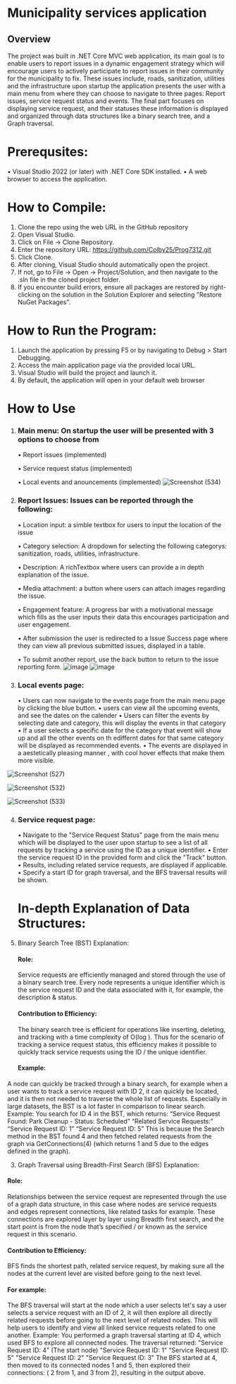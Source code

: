# Municipality services application 

## Overview
The project was built in .NET Core MVC web application, its main goal is to enable users to report issues in a dynamic engagement strategy which will encourage users to actively participate to report issues in their community for the municipality to fix. These issues include, roads, sanitization, utilities and the infrastructure upon startup the application presents the user with a main menu from where they can choose to navigate to three pages: Report issues, service request status and events. The final part focuses on displaying service request, and their statuses these information is displayed and organized through data structures like a binary search tree, and a Graph traversal.

# Prerequsites:
   •	Visual Studio 2022 (or later) with .NET Core SDK installed.
   •	A web browser to access the application.

# How to Compile:
1. Clone the repo using the web URL in the GitHub repository
2. Open Visual Studio.
3. Click on File → Clone Repository.
4. Enter the repository URL: https://github.com/Colby25/Prog7312.git
5. Click Clone. 
6. After cloning, Visual Studio should automatically open the project.
7. If not, go to File → Open → Project/Solution, and then navigate to the .sln file in the cloned project folder.
8. If you encounter build errors, ensure all packages are restored by right-clicking on the solution in the Solution Explorer and selecting "Restore NuGet Packages".

# How to Run the Program:
1. Launch the application by pressing F5 or by navigating to Debug > Start Debugging.
2. Access the main application page via the provided local URL.
3. Visual Studio will build the project and launch it.
4. By default, the application will open in your default web browser

# How to Use
1.	### Main menu: On startup the user will be presented with 3 options to choose from 
    • Report issues (implemented)
  	
    • Service request status (implemented)
  	
    • Local events and anouncements (implemented)
![Screenshot (534)](https://github.com/user-attachments/assets/bf15f0e7-50c1-479a-9cef-c7be2ef3c807)

3. ### Report Issues: Issues can be reported through the following:
   •	Location input: a simble textbox for users to input the location of the issue
   
   •	Category selection: A dropdown for selecting the following categorys: sanitization, roads, utilities, infrastructure.
   
   •	Description: A richTextbox where users can provide a in depth explanation of the issue.

   •	Media attachment: a button where users can attach images regarding the issue.
   
   •	Engagement feature: A progress bar with a motivational message which fills as the user inputs their data this encourages participation and user engagement.
   
   •	After submission the user is redirected to a Issue Success page where they can view all previous submitted issues, displayed in a table.
   
   •	To submit another report, use the back button to return to the issue reporting form.
 ![image](https://github.com/user-attachments/assets/78fb6f9a-c598-42d2-9dc0-b66190b10cb9)
 ![image](https://github.com/user-attachments/assets/23ac9afb-5a75-4c1b-8095-5e29ea8ff5d3)

4. ### Local events page:
    • Users can now navigate to the events page from the main menu page by clicking the blue button.
    • users can view all the upcoming events, and see the dates on the calender
    •	Users can filter the events by selecting date and category, this will display the events in that category
    •	If a user selects a specific date for the category that event will show up and all the other events on th ediffernt dates for that same category will be displayed as recommended events.
    •	The events are displayed in a aestetically pleasing manner , with cool hover effects that make them more visible.

  ![Screenshot (527)](https://github.com/user-attachments/assets/a7f771af-23a2-45a4-b318-77bead54e5ae)

  ![Screenshot (532)](https://github.com/user-attachments/assets/1f5073ba-073f-4689-a878-0d5d20c85262)

  ![Screenshot (533)](https://github.com/user-attachments/assets/42c956fc-03c4-44a7-9bca-6cdb14484824)
   
4. ### Service request page:
    • Navigate to the "Service Request Status" page from the main menu which will be displayed to the user upon startup to see a list of all requests by tracking a service using the ID as a unique identifier.
    • Enter the service request ID in the provided form and click the "Track" button.
    • Results, including related service requests, are displayed if applicable.
    • Specify a start ID for graph traversal, and the BFS traversal results will be shown.
  
   # In-depth Explanation of Data Structures: 
1.	Binary Search Tree (BST) Explanation:
	#### Role:
	Service requests are efficiently managed and stored through the use of a binary search tree. Every node represents a unique identifier which is the service request ID and the data associated with it, for 
  example, the description & status. 
	#### Contribution to Efficiency:
	The binary search tree is efficient for operations like inserting, deleting, and tracking with a time complexity of O(log ). Thus for the scenario of tracking a service request 
  status, this efficiency makes it possible to quickly track service requests using the ID / the unique identifier.
	#### Example:
  A node can quickly be tracked through a binary search, for example when a user wants to track a service request with ID 2, it can quickly be located, and it is then not needed to traverse the whole list of 
  requests. Especially in large datasets, the BST is a lot faster in comparison to linear search. Example:	You search for ID 4 in the BST, which returns:
  “Service Request Found: Park Cleanup - Status: Scheduled”
  “Related Service Requests:”
  “Service Request ID: 1”
  “Service Request ID: 5”
	This is because the Search method in the BST found 4 and then fetched related requests from the graph via GetConnections(4) (which returns 1 and 5 due to the edges defined in the graph).

3.	Graph Traversal using Breadth-First Search (BFS) Explanation:
  #### Role:	
  Relationships between the service request are represented through the use of a graph data structure, in this case where nodes are service requests and edges represent connections, like related tasks for 
  example. These connections are explored layer by layer using Breadth first search, and the start point is from the node that’s specified / or known as the service request in this scenario.
  #### Contribution to Efficiency:
  BFS finds the shortest path, related service request, by making sure all the nodes at the current level are visited before going to the next level.
  #### For example:
  The BFS traversal will start at the node which a user selects let's say a user selects a service request with an ID of 2, it will then explore all directly related requests before going to the next level of 
  related nodes. This will help users to identify and view all linked service requests related to one another. Example: You performed a graph traversal starting at ID 4, which used BFS to explore all connected 
  nodes. The traversal returned:
  "Service Request ID: 4" (The start node)
  "Service Request ID: 1"
  "Service Request ID: 5"
  "Service Request ID: 2"
  "Service Request ID: 3"
   The BFS started at 4, then moved to its connected nodes 1 and 5, then explored their connections: ( 2 from 1, and 3 from 2), resulting in the output above.



